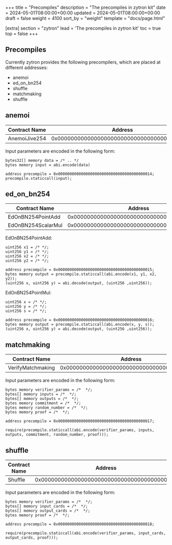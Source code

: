 +++
title = "Precompiles"
description = "The precompiles in zytron kit"
date = 2024-05-01T08:00:00+00:00
updated = 2024-05-01T08:00:00+00:00
draft = false
weight = 4100
sort_by = "weight"
template = "docs/page.html"

[extra]
section = "zytron"
lead = 'The precompiles in zytron kit'
toc = true
top = false
+++

## Precompiles

Currently zytron provides the following precompilers, which are placed at different addresses:

- anemoi
- ed_on_bn254
- shuffle
- matchmaking
- shuffle

## anemoi

| Contract Name | Address |
| - | - |
| AnemoiJive254 | 0x00000000000000000000000000000000000000014 |

Input parameters are encoded in the following form:

```solidity
bytes32[] memory data = /* .. */
bytes memory input = abi.encode(data)

address precompile = 0x00000000000000000000000000000000000000014;
precompile.staticcall(input);
```

## ed_on_bn254

| Contract Name | Address |
| - | - |
| EdOnBN254PointAdd | 0x00000000000000000000000000000000000000015 |
| EdOnBN254ScalarMul | 0x00000000000000000000000000000000000000016 |


EdOnBN254PointAdd:

```solidity
uint256 x1 = /* */;
uint256 y1 = /* */;
uint256 x2 = /* */;
uint256 y2 = /* */;

address precompile = 0x00000000000000000000000000000000000000015;
bytes memory output = precompile.staticcall(abi.encode(x1, y1, x2, y2));
(uint256 x, uint256 y) = abi.decode(output, (uint256 ,uint256));
```

EdOnBN254PointMul:

```solidity
uint256 x = /* */;
uint256 y = /* */;
uint256 s = /* */;

address precompile = 0x00000000000000000000000000000000000000016;
bytes memory output = precompile.staticcall(abi.encode(x, y, s));
(uint256 x, uint256 y) = abi.decode(output, (uint256 ,uint256));
```

## matchmaking

| Contract Name | Address |
| - | - |
| VerifyMatchmaking | 0x00000000000000000000000000000000000000017 |

Input parameters are encoded in the following form:

```solidity
bytes memory verifier_params = /*  */;
bytes[] memory inputs = /*  */;
bytes[] memory outputs = /*  */;
bytes memory commitment = /*  */;
bytes memory random_number = /*  */;
bytes memory proof = /*  */;

address precompile = 0x00000000000000000000000000000000000000017;

require(precompile.staticcall(abi.encode(verifier_params, inputs, outputs, commitment, random_number, proof)));
```

## shuffle

| Contract Name | Address |
| - | - |
| Shuffle | 0x00000000000000000000000000000000000000018 |

Input parameters are encoded in the following form:

```solidity
bytes memory verifier_params = /*  */;
bytes[] memory input_cards = /*  */;
bytes[] memory output_cards = /*  */;
bytes memory proof = /*  */;

address precompile = 0x00000000000000000000000000000000000000018;

require(precompile.staticcall(abi.encode(verifier_params, input_cards, output_cards, proof)));
```
